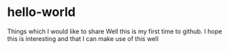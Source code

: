 # hello-world
Things which I would like to share
Well this is my first time to github. I hope this is interesting and that I can make use of this well

